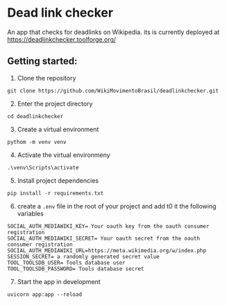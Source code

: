 # Dead link checker
An app that checks for deadlinks on Wikipedia. its is currently deployed at https://deadlinkchecker.toolforge.org/

## Getting started:
1. Clone the repository
```
git clone https://github.com/WikiMovimentoBrasil/deadlinkchecker.git
```
2. Enter the project directory
```
cd deadlinkchecker
```
3. Create a virtual environment
```
pythom -m venv venv
```
4. Activate the virtual environmeny
```
.\venv\Scripts\activate
```
5. Install project dependencies
```
pip install -r requirements.txt
```
6. create a `.env` file in the root of your project and add t0 it the following variables
```
SOCIAL_AUTH_MEDIAWIKI_KEY= Your oauth key from the oauth consumer registration
SOCIAL_AUTH_MEDIAWIKI_SECRET= Your oauth secret from the oauth consumer registration
SOCIAL_AUTH_MEDIAWIKI_URL=https://meta.wikimedia.org/w/index.php
SESSION_SECRET= a randomly generated secret value
TOOL_TOOLSDB_USER= Tools database user
TOOL_TOOLSDB_PASSWORD= Tools database secret
```
7. Start the app in development
```
uvicorn app:app --reload
```